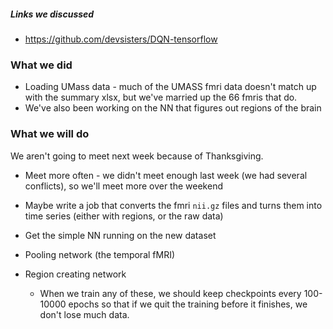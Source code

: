 
##### Links we discussed

- https://github.com/devsisters/DQN-tensorflow

### What we did

* Loading UMass data - much of the UMASS fmri data doesn't match up with the summary xlsx, but we've married up the 66 fmris that do.
* We've also been working on the NN that figures out regions of the brain


### What we will do

We aren't going to meet next week because of Thanksgiving.

* Meet more often - we didn't meet enough last week (we had several conflicts), so we'll meet more over the weekend
* Maybe write a job that converts the fmri `nii.gz` files and turns them into time series (either with regions, or the raw data)

* Get the simple NN running on the new dataset
* Pooling network (the temporal fMRI)
* Region creating network
    * When we train any of these, we should keep checkpoints every 100-10000 epochs so that if we quit the training before it finishes, we don't lose much data.